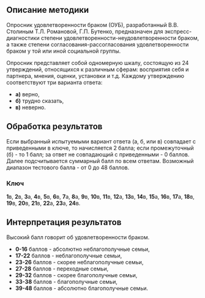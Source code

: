 ﻿
## Описание методики

Опросник удовлетворенности браком (ОУБ), разработанный  В.В. Столиным Т.Л. Романовой, Г.П. Бутенко, предназначен для экспресс-диагностики степени удовлетворенности-неудовлетворенности браком, а также степени согласования-рассогласования удовлетворенности браком у той или иной социальной группы.

Опросник представляет собой одномерную шкалу, состоящую из 24 утверждений, относящихся к различным сферам: восприятия себя и партнера, мнения, оценки, установки и т.д. Каждому утверждению соответствуют три варианта ответа:

-   **а)**  верно,
-   **б)**  трудно сказать,
-   **в)**  неверно.

## Обработка результатов

Если выбранный испытуемыми вариант ответа (а, б, или в) совпадает с приведенными в ключе, то начисляется 2 балла; если промежуточный (б) - то 1 балл; за ответ не совпадающий с приведенными - 0 баллов. Далее подсчитывается суммарный балл по всем ответам. Возможный диапазон тестового балла - от 0 до 48 баллов.

### Ключ

**1**в,  **2**в,  **З**а,  **4**в,  **5**в,  **6**в,  **7**а,  **8**а,  **9**в,  **10**в,  **11**в,  **12**а,  **13**в,  **14**в,  **15**а,  **16**в,  **17**а,  **18**в,  **19**в,  **20**в,  **21**в,  **22**а,  **23**а,  **24**в.

## Интерпретация результатов

Высокий балл говорит об удовлетворенности браком.

-   **0-16**  баллов - абсолютно неблагополучные семьи,
-   **17-22**  баллов - неблагополучные семьи,
-   **23-26**  баллов - скорее неблагополучные семьи,
-   **27-28**  баллов - переходные семьи,
-   **29-32**  баллов - скорее благополучные семьи,
-   **33-38**  баллов - благополучные семьи,
-   **39-48**  баллов - абсолютно благополучные семьи.

